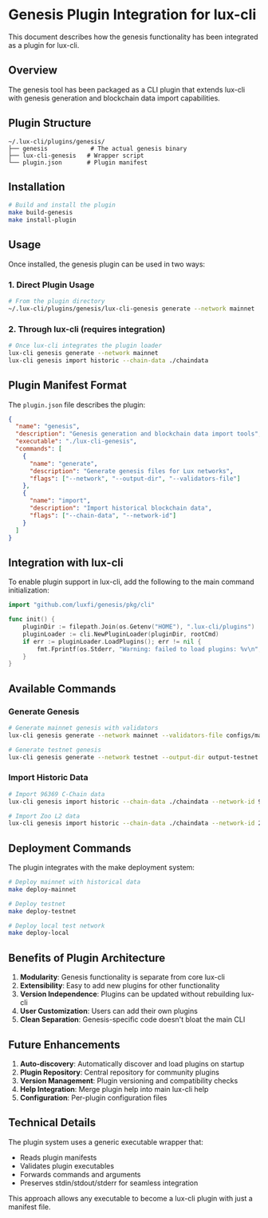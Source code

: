 # Genesis Plugin Integration for lux-cli

This document describes how the genesis functionality has been integrated as a plugin for lux-cli.

## Overview

The genesis tool has been packaged as a CLI plugin that extends lux-cli with genesis generation and blockchain data import capabilities.

## Plugin Structure

```
~/.lux-cli/plugins/genesis/
├── genesis            # The actual genesis binary
├── lux-cli-genesis   # Wrapper script
└── plugin.json       # Plugin manifest
```

## Installation

```bash
# Build and install the plugin
make build-genesis
make install-plugin
```

## Usage

Once installed, the genesis plugin can be used in two ways:

### 1. Direct Plugin Usage
```bash
# From the plugin directory
~/.lux-cli/plugins/genesis/lux-cli-genesis generate --network mainnet
```

### 2. Through lux-cli (requires integration)
```bash
# Once lux-cli integrates the plugin loader
lux-cli genesis generate --network mainnet
lux-cli genesis import historic --chain-data ./chaindata
```

## Plugin Manifest Format

The `plugin.json` file describes the plugin:

```json
{
  "name": "genesis",
  "description": "Genesis generation and blockchain data import tools",
  "executable": "./lux-cli-genesis",
  "commands": [
    {
      "name": "generate",
      "description": "Generate genesis files for Lux networks",
      "flags": ["--network", "--output-dir", "--validators-file"]
    },
    {
      "name": "import",
      "description": "Import historical blockchain data",
      "flags": ["--chain-data", "--network-id"]
    }
  ]
}
```

## Integration with lux-cli

To enable plugin support in lux-cli, add the following to the main command initialization:

```go
import "github.com/luxfi/genesis/pkg/cli"

func init() {
    pluginDir := filepath.Join(os.Getenv("HOME"), ".lux-cli/plugins")
    pluginLoader := cli.NewPluginLoader(pluginDir, rootCmd)
    if err := pluginLoader.LoadPlugins(); err != nil {
        fmt.Fprintf(os.Stderr, "Warning: failed to load plugins: %v\n", err)
    }
}
```

## Available Commands

### Generate Genesis
```bash
# Generate mainnet genesis with validators
lux-cli genesis generate --network mainnet --validators-file configs/mainnet/validators.json

# Generate testnet genesis
lux-cli genesis generate --network testnet --output-dir output-testnet
```

### Import Historic Data
```bash
# Import 96369 C-Chain data
lux-cli genesis import historic --chain-data ./chaindata --network-id 96369

# Import Zoo L2 data
lux-cli genesis import historic --chain-data ./chaindata --network-id 200200
```

## Deployment Commands

The plugin integrates with the make deployment system:

```bash
# Deploy mainnet with historical data
make deploy-mainnet

# Deploy testnet
make deploy-testnet

# Deploy local test network
make deploy-local
```

## Benefits of Plugin Architecture

1. **Modularity**: Genesis functionality is separate from core lux-cli
2. **Extensibility**: Easy to add new plugins for other functionality
3. **Version Independence**: Plugins can be updated without rebuilding lux-cli
4. **User Customization**: Users can add their own plugins
5. **Clean Separation**: Genesis-specific code doesn't bloat the main CLI

## Future Enhancements

1. **Auto-discovery**: Automatically discover and load plugins on startup
2. **Plugin Repository**: Central repository for community plugins
3. **Version Management**: Plugin versioning and compatibility checks
4. **Help Integration**: Merge plugin help into main lux-cli help
5. **Configuration**: Per-plugin configuration files

## Technical Details

The plugin system uses a generic executable wrapper that:
- Reads plugin manifests
- Validates plugin executables
- Forwards commands and arguments
- Preserves stdin/stdout/stderr for seamless integration

This approach allows any executable to become a lux-cli plugin with just a manifest file.